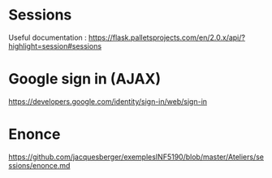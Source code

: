 # Sessions

Useful documentation : https://flask.palletsprojects.com/en/2.0.x/api/?highlight=session#sessions


# Google sign in (AJAX)

https://developers.google.com/identity/sign-in/web/sign-in


# Enonce

https://github.com/jacquesberger/exemplesINF5190/blob/master/Ateliers/sessions/enonce.md
